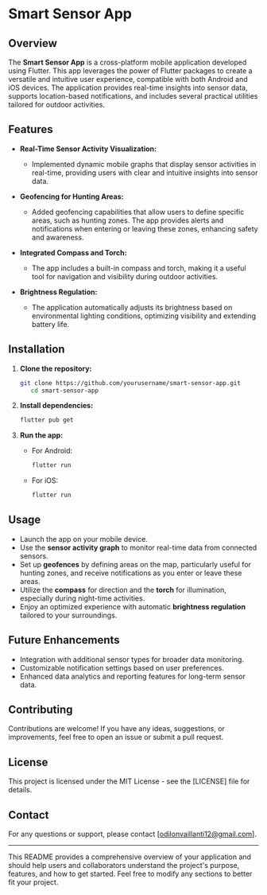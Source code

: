 # Smart Sensor App

## Overview
The **Smart Sensor App** is a cross-platform mobile application developed using Flutter. This app leverages the power of Flutter packages to create a versatile and intuitive user experience, compatible with both Android and iOS devices. The application provides real-time insights into sensor data, supports location-based notifications, and includes several practical utilities tailored for outdoor activities.

## Features
- **Real-Time Sensor Activity Visualization:**
  - Implemented dynamic mobile graphs that display sensor activities in real-time, providing users with clear and intuitive insights into sensor data.
  
- **Geofencing for Hunting Areas:**
  - Added geofencing capabilities that allow users to define specific areas, such as hunting zones. The app provides alerts and notifications when entering or leaving these zones, enhancing safety and awareness.

- **Integrated Compass and Torch:**
  - The app includes a built-in compass and torch, making it a useful tool for navigation and visibility during outdoor activities.
  
- **Brightness Regulation:**
  - The application automatically adjusts its brightness based on environmental lighting conditions, optimizing visibility and extending battery life.

## Installation

1. **Clone the repository:**
   ```bash
   git clone https://github.com/yourusername/smart-sensor-app.git
      cd smart-sensor-app
   ```

2. **Install dependencies:**
   ```bash
   flutter pub get
   ```

3. **Run the app:**
   - For Android:
     ```bash
     flutter run
     ```
   - For iOS:
     ```bash
     flutter run
     ```

## Usage
- Launch the app on your mobile device.
- Use the **sensor activity graph** to monitor real-time data from connected sensors.
- Set up **geofences** by defining areas on the map, particularly useful for hunting zones, and receive notifications as you enter or leave these areas.
- Utilize the **compass** for direction and the **torch** for illumination, especially during night-time activities.
- Enjoy an optimized experience with automatic **brightness regulation** tailored to your surroundings.

## Future Enhancements
- Integration with additional sensor types for broader data monitoring.
- Customizable notification settings based on user preferences.
- Enhanced data analytics and reporting features for long-term sensor data.

## Contributing
Contributions are welcome! If you have any ideas, suggestions, or improvements, feel free to open an issue or submit a pull request.

## License
This project is licensed under the MIT License - see the [LICENSE] file for details.

## Contact
For any questions or support, please contact [odilonvaillanti12@gmail.com].

---

This README provides a comprehensive overview of your application and should help users and collaborators understand the project's purpose, features, and how to get started. Feel free to modify any sections to better fit your project.
